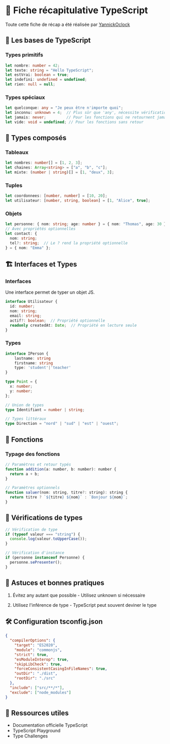 # 🚀 Fiche récapitulative TypeScript

Toute cette fiche de récap a été réalisée par [YannickOclock](https://github.com/YannickOclock)

## 📌 Les bases de TypeScript

### Types primitifs

```ts
let nombre: number = 42;
let texte: string = "Hello TypeScript";
let estVrai: boolean = true;
let indefini: undefined = undefined;
let rien: null = null;
```

### Types spéciaux

```ts
let quelconque: any = "Je peux être n'importe quoi";
let inconnu: unknown = 4;  // Plus sûr que 'any', nécessite vérification
let jamais: never;         // Pour les fonctions qui ne retournent jamais
let vide: void = undefined; // Pour les fonctions sans retour
```

## 🧩 Types composés

### Tableaux

```ts
let nombres: number[] = [1, 2, 3];
let chaines: Array<string> = ["a", "b", "c"];
let mixte: (number | string)[] = [1, "deux", 3];
```

### Tuples

```ts
let coordonnees: [number, number] = [10, 20];
let utilisateur: [number, string, boolean] = [1, "Alice", true];
```

### Objets

```ts
let personne: { nom: string; age: number } = { nom: "Thomas", age: 30 };
// Avec propriétés optionnelles
let contact: { 
  nom: string; 
  tel?: string;  // Le ? rend la propriété optionnelle
} = { nom: "Emma" };
```

## 🏗️ Interfaces et Types

### Interfaces

Une interface permet de typer un objet JS.

```ts
interface Utilisateur {
  id: number;
  nom: string;
  email: string;
  actif?: boolean;  // Propriété optionnelle
  readonly createdAt: Date;  // Propriété en lecture seule
}
```

### Types

```ts
interface IPerson {
    lastname: string
    firstname: string
    type: 'student'|'teacher'
}

type Point = {
  x: number;
  y: number;
};

// Union de types
type Identifiant = number | string;

// Types littéraux
type Direction = "nord" | "sud" | "est" | "ouest";
```

## 🔄 Fonctions

### Typage des fonctions

```js
// Paramètres et retour typés
function addition(a: number, b: number): number {
  return a + b;
}

// Paramètres optionnels
function saluer(nom: string, titre?: string): string {
  return titre ? `${titre} ${nom}` : `Bonjour ${nom}`;
}
```

## 🔄 Vérifications de types

```js
// Vérification de type
if (typeof valeur === "string") {
  console.log(valeur.toUpperCase());
}

// Vérification d'instance
if (personne instanceof Personne) {
  personne.sePresenter();
}
```

## 🧠 Astuces et bonnes pratiques

1. Évitez any autant que possible - Utilisez unknown si nécessaire

2. Utilisez l'inférence de type - TypeScript peut souvent deviner le type

## 🛠️ Configuration tsconfig.json

```json
{
  "compilerOptions": {
    "target": "ES2020",
    "module": "commonjs",
    "strict": true,
    "esModuleInterop": true,
    "skipLibCheck": true,
    "forceConsistentCasingInFileNames": true,
    "outDir": "./dist",
    "rootDir": "./src"
  },
  "include": ["src/**/*"],
  "exclude": ["node_modules"]
}
```

## 🔗 Ressources utiles

- Documentation officielle TypeScript
- TypeScript Playground
- Type Challenges
